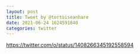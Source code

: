 ```yaml
--- 
layout: post 
title: Tweet by @tortoiseanhare 
date: 2021-06-24 1624591840 
categories: twitter 
--- 
```

https://twitter.com/o/status/1408266345192558594